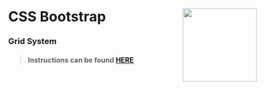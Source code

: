 # CSS Bootstrap <img align="right" src="https://github.com/Learning-Fuze/prototypes_C7/blob/assets/assets/images/logos/LF_LOGO.png?raw=true" width="150">
### Grid System

>#### Instructions can be found <a href="http://learning-fuze.github.io/prototypes_C7/#/CSS-Bootstrap-Grid" target="_blank">HERE</a>